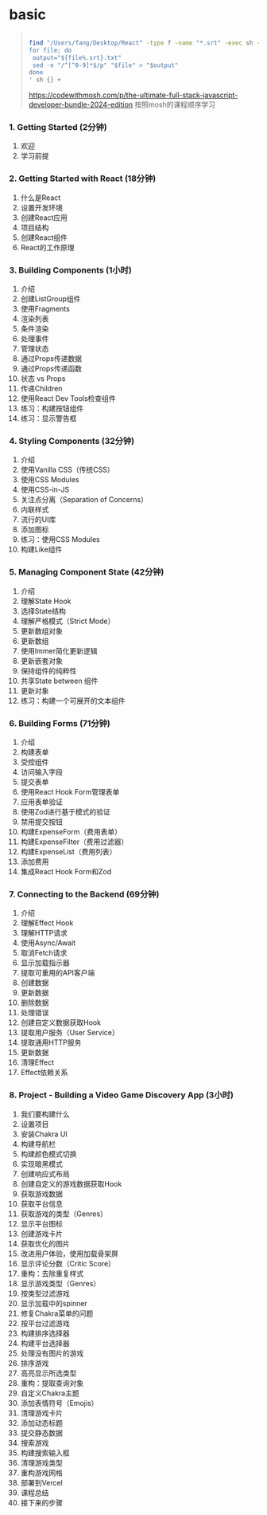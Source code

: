 # basic

> ```bash
> 
> find "/Users/fang/Desktop/React" -type f -name "*.srt" -exec sh -c '
> for file; do
>  output="${file%.srt}.txt"
>  sed -n "/^[^0-9]*$/p" "$file" > "$output"
> done
> ' sh {} +
> ```
>
> https://codewithmosh.com/p/the-ultimate-full-stack-javascript-developer-bundle-2024-edition
>  按照mosh的课程顺序学习



### 1. **Getting Started (2分钟)**

1. 欢迎
2. 学习前提

### 2. **Getting Started with React (18分钟)**

1. 什么是React
2. 设置开发环境
3. 创建React应用
4. 项目结构
5. 创建React组件
6. React的工作原理

### 3. **Building Components (1小时)**

1. 介绍
2. 创建ListGroup组件
3. 使用Fragments
4. 渲染列表
5. 条件渲染
6. 处理事件
7. 管理状态
8. 通过Props传递数据
9. 通过Props传递函数
10. 状态 vs Props
11. 传递Children
12. 使用React Dev Tools检查组件
13. 练习：构建按钮组件
14. 练习：显示警告框

### 4. **Styling Components (32分钟)**

1. 介绍
2. 使用Vanilla CSS（传统CSS）
3. 使用CSS Modules
4. 使用CSS-in-JS
5. 关注点分离（Separation of Concerns）
6. 内联样式
7. 流行的UI库
8. 添加图标
9. 练习：使用CSS Modules
10. 构建Like组件

### 5. **Managing Component State (42分钟)**

1. 介绍
2. 理解State Hook
3. 选择State结构
4. 理解严格模式（Strict Mode）
5. 更新数组对象
6. 更新数组
7. 使用Immer简化更新逻辑
8. 更新嵌套对象
9. 保持组件的纯粹性
10. 共享State between 组件
11. 更新对象
12. 练习：构建一个可展开的文本组件

### 6. **Building Forms (71分钟)**

1. 介绍
2. 构建表单
3. 受控组件
4. 访问输入字段
5. 提交表单
6. 使用React Hook Form管理表单
7. 应用表单验证
8. 使用Zod进行基于模式的验证
9. 禁用提交按钮
10. 构建ExpenseForm（费用表单）
11. 构建ExpenseFilter（费用过滤器）
12. 构建ExpenseList（费用列表）
13. 添加费用
14. 集成React Hook Form和Zod

### 7. **Connecting to the Backend (69分钟)**

1. 介绍
2. 理解Effect Hook
3. 理解HTTP请求
4. 使用Async/Await
5. 取消Fetch请求
6. 显示加载指示器
7. 提取可重用的API客户端
8. 创建数据
9. 更新数据
10. 删除数据
11. 处理错误
12. 创建自定义数据获取Hook
13. 提取用户服务（User Service）
14. 提取通用HTTP服务
15. 更新数据
16. 清理Effect
17. Effect依赖关系

### 8. **Project - Building a Video Game Discovery App (3小时)**

1. 我们要构建什么
2. 设置项目
3. 安装Chakra UI
4. 构建导航栏
5. 构建颜色模式切换
6. 实现暗黑模式
7. 创建响应式布局
8. 创建自定义的游戏数据获取Hook
9. 获取游戏数据
10. 获取平台信息
11. 获取游戏的类型（Genres）
12. 显示平台图标
13. 创建游戏卡片
14. 获取优化的图片
15. 改进用户体验，使用加载骨架屏
16. 显示评论分数（Critic Score）
17. 重构：去除重复样式
18. 显示游戏类型（Genres）
19. 按类型过滤游戏
20. 显示加载中的spinner
21. 修复Chakra菜单的问题
22. 按平台过滤游戏
23. 构建排序选择器
24. 构建平台选择器
25. 处理没有图片的游戏
26. 排序游戏
27. 高亮显示所选类型
28. 重构：提取查询对象
29. 自定义Chakra主题
30. 添加表情符号（Emojis）
31. 清理游戏卡片
32. 添加动态标题
33. 提交静态数据
34. 搜索游戏
35. 构建搜索输入框
36. 清理游戏类型
37. 重构游戏网格
38. 部署到Vercel
39. 课程总结
40. 接下来的步骤